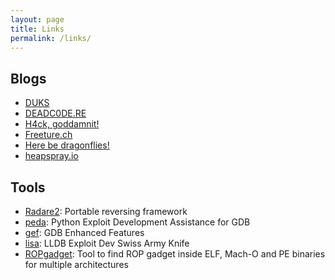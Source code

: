 ```yaml
---
layout: page
title: Links
permalink: /links/
---
```


## Blogs

* [DUKS](https://duksctf.github.io/)
* [DEADC0DE.RE](https://deadc0de.re)
* [H4ck, goddamnit!](http://h4ck.go.ddamn.it/)
* [Freeture.ch](https://www.freeture.ch/)
* [Here be dragonflies!](https://rolinh.ch/)
* [heapspray.io](https://heapspray.io/)

## Tools

* [Radare2](http://www.radare.org/r/index.html): Portable reversing framework
* [peda](https://github.com/longld/peda): Python Exploit Development Assistance for GDB
* [gef](https://github.com/hugsy/gef): GDB Enhanced Features
* [lisa](https://github.com/ant4g0nist/lisa.py): LLDB Exploit Dev Swiss Army Knife
* [ROPgadget](https://github.com/JonathanSalwan/ROPgadget): Tool to find ROP
  gadget inside ELF, Mach-O and PE binaries for multiple architectures
